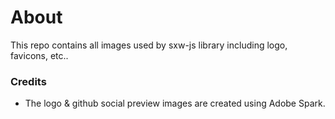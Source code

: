 # About
This repo contains all images used by sxw-js library including logo, favicons, etc..

### Credits
 - The logo & github social preview images are created using Adobe Spark.